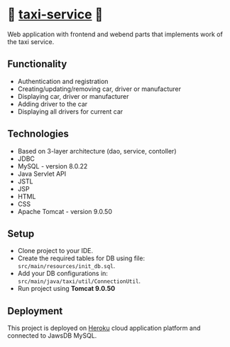 
# 🚕 [taxi-service](https://taxi-service-losyash.herokuapp.com/login) 🚕


Web application with frontend and webend parts that implements
work of the taxi service.


## Functionality
- Authentication and registration
- Creating/updating/removing car, driver or manufacturer
- Displaying car, driver or manufacturer
- Adding driver to the car
- Displaying all drivers for current car
## Technologies

- Based on 3-layer architecture (dao, service, contoller)
- JDBC
- MySQL - version 8.0.22
- Java Servlet API
- JSTL
- JSP
- HTML
- CSS
- Apache Tomcat - version 9.0.50

##  Setup
- Clone project to your IDE.
- Create the required tables for DB using file: 
    `src/main/resources/init_db.sql`.
- Add your DB configurations in: 
    `src/main/java/taxi/util/ConnectionUtil`.
- Run project using __Tomcat 9.0.50__
## Deployment
This project is deployed on [Heroku](https://taxi-service-losyash.herokuapp.com/login) cloud application platform
and connected to JawsDB MySQL.
